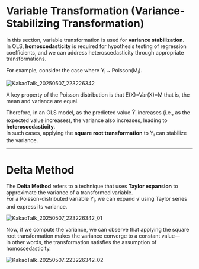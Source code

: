 # Variable Transformation (Variance-Stabilizing Transformation)
 
In this section, variable transformation is used for **variance stabilization**.  
In OLS, **homoscedasticity** is required for hypothesis testing of regression coefficients, and we can address heteroscedasticity through appropriate transformations.

For example, consider the case where Y<sub>i</sub> ~ Poisson(M<sub>i</sub>).

![KakaoTalk_20250507_223226342](https://github.com/user-attachments/assets/7d821ca9-98af-4b49-9327-643c9009afc7)

A key property of the Poisson distribution is that E(X)=Var(X)=M that is, the mean and variance are equal.

Therefore, in an OLS model, as the predicted value Ŷ<sub>i</sub> increases (i.e., as the expected value increases), the variance also increases, leading to **heteroscedasticity**.  
In such cases, applying the **square root transformation** to Y<sub>i</sub> can stabilize the variance.

---

# Delta Method

The **Delta Method** refers to a technique that uses **Taylor expansion** to approximate the variance of a transformed variable.  
For a Poisson-distributed variable Y<sub>i</sub>, we can expand &radic; using Taylor series and express its variance.

![KakaoTalk_20250507_223226342_01](https://github.com/user-attachments/assets/24bfa2a4-7657-48db-9e4a-de14e2112e05)

Now, if we compute the variance, we can observe that applying the square root transformation makes the variance converge to a constant value—  
in other words, the transformation satisfies the assumption of homoscedasticity.

![KakaoTalk_20250507_223226342_02](https://github.com/user-attachments/assets/d895bba5-9885-4e63-8e88-da3d55d89243)
